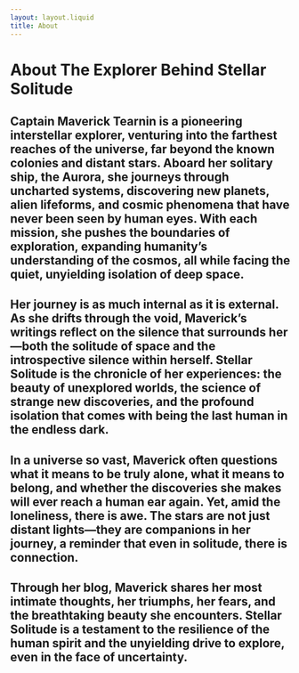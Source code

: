 ```yaml
---
layout: layout.liquid
title: About
---
```


# About The Explorer Behind **Stellar Solitude**
## Captain Maverick Tearnin is a pioneering interstellar explorer, venturing into the farthest reaches of the universe, far beyond the known colonies and distant stars. Aboard her solitary ship, the Aurora, she journeys through uncharted systems, discovering new planets, alien lifeforms, and cosmic phenomena that have never been seen by human eyes. With each mission, she pushes the boundaries of exploration, expanding humanity’s understanding of the cosmos, all while facing the quiet, unyielding isolation of deep space.
## Her journey is as much internal as it is external. As she drifts through the void, Maverick’s writings reflect on the silence that surrounds her—both the solitude of space and the introspective silence within herself. Stellar Solitude is the chronicle of her experiences: the beauty of unexplored worlds, the science of strange new discoveries, and the profound isolation that comes with being the last human in the endless dark.
## In a universe so vast, Maverick often questions what it means to be truly alone, what it means to belong, and whether the discoveries she makes will ever reach a human ear again. Yet, amid the loneliness, there is awe. The stars are not just distant lights—they are companions in her journey, a reminder that even in solitude, there is connection. 
## Through her blog, Maverick shares her most intimate thoughts, her triumphs, her fears, and the breathtaking beauty she encounters. Stellar Solitude is a testament to the resilience of the human spirit and the unyielding drive to explore, even in the face of uncertainty.
